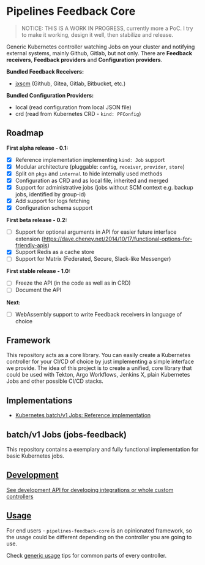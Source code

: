Pipelines Feedback Core
=======================

> NOTICE: THIS IS A WORK IN PROGRESS, currently more a PoC. I try to make it working, design it well, then stabilize and release.

Generic Kubernetes controller watching Jobs on your cluster and notifying external systems, mainly Github, Gitlab, but not only.
There are **Feedback receivers**, **Feedback providers** and **Configuration providers**.

**Bundled Feedback Receivers:**
- [jxscm](https://github.com/jenkins-x/go-scm) (Github, Gitea, Gitlab, Bitbucket, etc.)

**Bundled Configuration Providers:**
- local (read configuration from local JSON file)
- crd (read from Kubernetes CRD - `kind: PFConfig`)

Roadmap
-------

**First alpha release - 0.1:**
- [x] Reference implementation implementing `kind: Job` support
- [x] Modular architecture (pluggable: `config`, `receiver`, `provider`, `store`)
- [x] Split on `pkgs` and `internal` to hide internally used methods
- [x] Configuration as CRD and as local file, inherited and merged
- [x] Support for administrative jobs (jobs without SCM context e.g. backup jobs, identified by group-id)
- [x] Add support for logs fetching
- [x] Configuration schema support

**First beta release - 0.2:**
- [ ] Support for optional arguments in API for easier future interface extension (https://dave.cheney.net/2014/10/17/functional-options-for-friendly-apis)
- [x] Support Redis as a cache store
- [ ] Support for Matrix (Federated, Secure, Slack-like Messenger)

**First stable release - 1.0:**
- [ ] Freeze the API (in the code as well as in CRD)
- [ ] Document the API

**Next:**
- [ ] WebAssembly support to write Feedback receivers in language of choice

Framework
---------

This repository acts as a core library. You can easily create a Kubernetes controller for your CI/CD of choice by just implementing a simple interface we provide.
The idea of this project is to create a unified, core library that could be used with Tekton, Argo Workflows, Jenkins X, plain Kubernetes Jobs and other possible CI/CD stacks.

Implementations
---------------

- [Kubernetes batch/v1 Jobs: Reference implementation](./pkgs/implementation)

batch/v1 Jobs (jobs-feedback)
-----------------------------

This repository contains a exemplary and fully functional implementation for basic Kubernetes jobs.

[Development](./DEVELOPMENT.md)
-----------

[See development API for developing integrations or whole custom controllers](./DEVELOPMENT.md)

[Usage](./USAGE.md)
-------

For end users - `pipelines-feedback-core` is an opinionated framework, so the usage could be different depending on the controller you are going to use.

Check [generic usage](./USAGE.md) tips for common parts of every controller.
